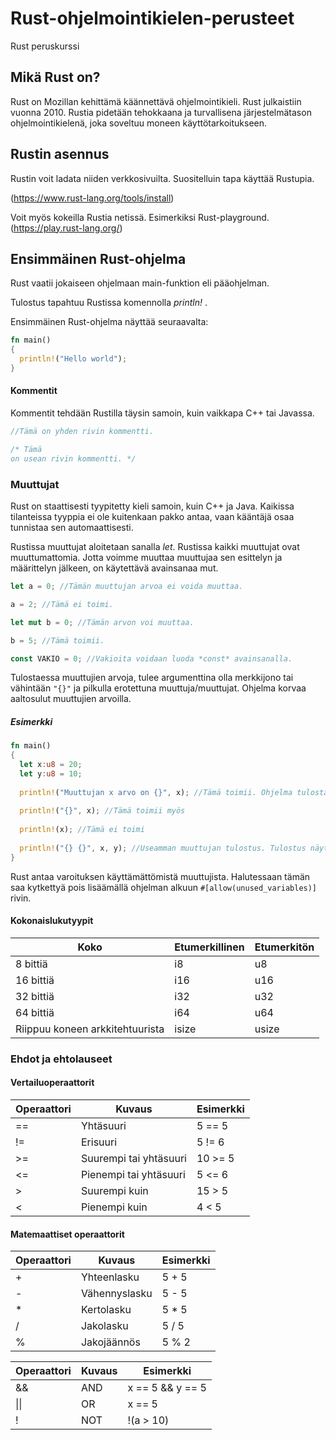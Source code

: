 # Rust-ohjelmointikielen-perusteet
Rust peruskurssi

## Mikä Rust on?

Rust on Mozillan kehittämä käännettävä ohjelmointikieli. Rust julkaistiin vuonna 2010. Rustia pidetään tehokkaana ja turvallisena järjestelmätason ohjelmointikielenä, joka soveltuu moneen käyttötarkoitukseen. 

## Rustin asennus
Rustin voit ladata niiden verkkosivuilta. Suositelluin tapa käyttää Rustupia.

(https://www.rust-lang.org/tools/install)

Voit myös kokeilla Rustia netissä. Esimerkiksi Rust-playground.
(https://play.rust-lang.org/)


## Ensimmäinen Rust-ohjelma

Rust vaatii jokaiseen ohjelmaan main-funktion eli pääohjelman.

Tulostus tapahtuu Rustissa komennolla *println!* .

Ensimmäinen Rust-ohjelma näyttää seuraavalta:
```rust
fn main()
{
  println!("Hello world");
}

```

#### Kommentit

Kommentit tehdään Rustilla täysin samoin, kuin vaikkapa C++ tai Javassa.
```rust
//Tämä on yhden rivin kommentti.

/* Tämä 
on usean rivin kommentti. */

```


### Muuttujat

Rust on staattisesti tyypitetty kieli samoin, kuin C++ ja Java.
Kaikissa tilanteissa tyyppia ei ole kuitenkaan pakko antaa, vaan kääntäjä osaa tunnistaa sen automaattisesti.

Rustissa muuttujat aloitetaan sanalla *let*. Rustissa kaikki muuttujat ovat muuttumattomia. Jotta voimme muuttaa muuttujaa sen esittelyn ja määrittelyn jälkeen, on 
käytettävä avainsanaa mut.

```rust
let a = 0; //Tämän muuttujan arvoa ei voida muuttaa.

a = 2; //Tämä ei toimi.

let mut b = 0; //Tämän arvon voi muuttaa.

b = 5; //Tämä toimii.

const VAKIO = 0; //Vakioita voidaan luoda *const* avainsanalla.
```

Tulostaessa muuttujien arvoja, tulee argumenttina olla merkkijono tai vähintään `"{}"` ja pilkulla erotettuna muuttuja/muuttujat.
Ohjelma korvaa aaltosulut muuttujien arvoilla.

##### Esimerkki
```rust
fn main()
{
  let x:u8 = 20;
  let y:u8 = 10;
  
  println!("Muuttujan x arvo on {}", x); //Tämä toimii. Ohjelma tulostaisi: Muuttujan x arvo on 20
  
  println!("{}", x); //Tämä toimii myös
  
  println!(x); //Tämä ei toimi
  
  println!("{} {}", x, y); //Useamman muuttujan tulostus. Tulostus näyttäisi: 20 10
}
```

Rust antaa varoituksen käyttämättömistä muuttujista.
Halutessaan tämän saa kytkettyä pois lisäämällä ohjelman alkuun `#[allow(unused_variables)]` rivin.

#### Kokonaislukutyypit
| Koko | Etumerkillinen | Etumerkitön |
| --- | --- | --- |
| 8 bittiä | i8 | u8 |
| 16 bittiä | i16 | u16 |
| 32 bittiä | i32 | u32 |
| 64 bittiä | i64 | u64 |
| Riippuu koneen arkkitehtuurista | isize | usize |


### Ehdot ja ehtolauseet

#### Vertailuoperaattorit
| Operaattori | Kuvaus | Esimerkki |
| --- | --- | --- |
| == | Yhtäsuuri | 5 == 5 |
| != | Erisuuri | 5 != 6 |
| >= | Suurempi tai yhtäsuuri | 10 >= 5 |
| <= | Pienempi tai yhtäsuuri | 5 <= 6 |
| > | Suurempi kuin | 15 > 5 |
| < | Pienempi kuin | 4 < 5 |

#### Matemaattiset operaattorit
| Operaattori | Kuvaus | Esimerkki |
| --- | --- | --- |
| + | Yhteenlasku | 5 + 5 |
| - | Vähennyslasku | 5 - 5 |
| * | Kertolasku | 5 * 5 |
| / | Jakolasku | 5 / 5 |
| % | Jakojäännös | 5 % 2 |


| Operaattori | Kuvaus | Esimerkki |
| --- | --- | --- |
| && | AND | x == 5 && y == 5|
| \|\| | OR | x == 5 || y == 5 |
| ! | NOT | !(a > 10) |
